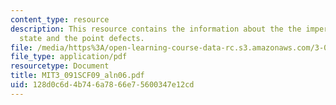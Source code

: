 ```yaml
---
content_type: resource
description: This resource contains the information about the the imperfect solid
  state and the point defects.
file: /media/https%3A/open-learning-course-data-rc.s3.amazonaws.com/3-091sc-introduction-to-solid-state-chemistry-fall-2010/128d0c6d4b746a7866e75600347e12cd_MIT3_091SCF09_aln06.pdf
file_type: application/pdf
resourcetype: Document
title: MIT3_091SCF09_aln06.pdf
uid: 128d0c6d-4b74-6a78-66e7-5600347e12cd
---
```


